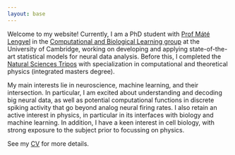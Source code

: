 ```yaml
---
layout: base
---
```


Welcome to my website! Currently, I am a PhD student with [Prof Máté Lengyel](https://www.cbl-cambridge.org/lengyel) in the 
[Computational and Biological Learning group](https://www.cbl-cambridge.org/) at the University of Cambridge, working on 
developing and applying state-of-the-art statistical models for neural data analysis. Before this, I completed the [Natural Sciences Tripos](https://www.natsci.tripos.cam.ac.uk/) with specialization in computational and theoretical physics (integrated masters degree).

My main interests lie in neuroscience, machine learning, and their intersection. In particular, I am excited about understanding and decoding big neural data, as well as potential computational functions in discrete spiking activity that go beyond analog neural firing rates. I also retain an active interest in physics, in particular in its interfaces with biology and machine learning. In addition, I have a keen interest in cell biology, with strong exposure to the subject prior to focussing on physics.

See my [CV](/docs/David_Liu_CV.pdf) for more details.
